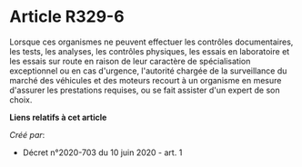 # Article R329-6

Lorsque ces organismes ne peuvent effectuer les contrôles documentaires, les tests, les analyses, les contrôles physiques,
les essais en laboratoire et les essais sur route en raison de leur caractère de spécialisation exceptionnel ou en cas
d'urgence, l'autorité chargée de la surveillance du marché des véhicules et des moteurs recourt à un organisme en mesure
d'assurer les prestations requises, ou se fait assister d'un expert de son choix.

**Liens relatifs à cet article**

_Créé par_:

  - Décret n°2020-703 du 10 juin 2020 - art. 1
